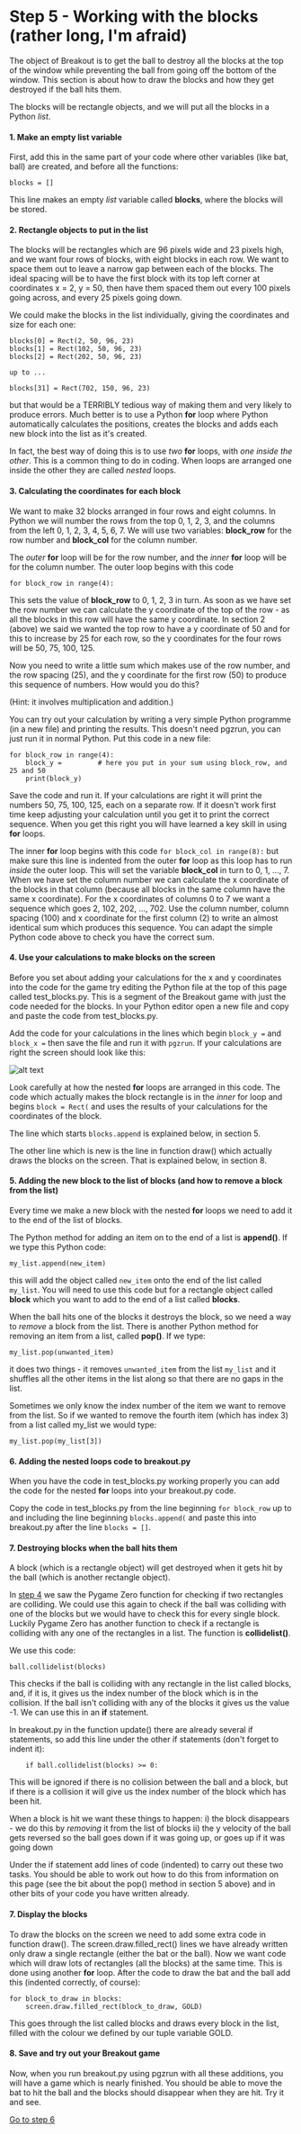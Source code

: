 # Step 5 - Working with the blocks (rather long, I'm afraid)

The object of Breakout is to get the ball to destroy all the blocks at the top of the window while preventing the ball from going off the bottom of the window. This section is about how to draw the blocks and how they get destroyed if the ball hits them.

The blocks will be rectangle objects, and we will put all the blocks in a Python *list*.

#### 1. Make an empty list variable

First, add this in the same part of your code where other variables (like bat, ball) are created, and before all the functions:

`blocks = []`

This line makes an empty *list* variable called **blocks**, where the blocks will be stored. 

#### 2. Rectangle objects to put in the list

The blocks will be rectangles which are 96 pixels wide and 23 pixels high, and we want four rows of blocks, with eight blocks in each row. We want to space them out to leave a narrow gap between each of the blocks. The ideal spacing will be to have the first block with its top left corner at coordinates x = 2, y = 50, then have them spaced them out every 100 pixels going across, and every 25 pixels going down. 

We could make the blocks in the list individually, giving the coordinates and size for each one:
```
blocks[0] = Rect(2, 50, 96, 23)
blocks[1] = Rect(102, 50, 96, 23)
blocks[2] = Rect(202, 50, 96, 23)

up to ...

blocks[31] = Rect(702, 150, 96, 23)
```
but that would be a TERRIBLY tedious way of making them and very likely to produce errors. Much better is to use a Python **for** loop where Python automatically calculates the positions, creates the blocks and adds each new block into the list as it's created.

In fact, the best way of doing this is to use *two* **for** loops, with *one inside the other*. This is a common thing to do in coding. When loops are arranged one inside the other they are called *nested* loops.

#### 3. Calculating the coordinates for each block

We want to make 32 blocks arranged in four rows and eight columns. In Python we will number the rows from the top 0, 1, 2, 3, and the columns from the left 0, 1, 2, 3, 4, 5, 6, 7. We will use two variables: **block_row** for the row number and **block_col** for the column number.

The *outer* **for** loop will be for the row number, and the *inner* **for** loop will be for the column number. The outer loop begins with this code

`for block_row in range(4):`

This sets the value of **block_row** to 0, 1, 2, 3 in turn. As soon as we have set the row number we can calculate the y coordinate of the top of the row - as all the blocks in this row will have the same y coordinate. In section 2 (above) we said we wanted the top row to have a y coordinate of 50 and for this to increase by 25 for each row, so the y coordinates for the four rows will be 50, 75, 100, 125.

Now you need to write a little sum which makes use of the row number, and the row spacing (25), and the y coordinate for the first row (50) to produce this sequence of numbers. How would you do this? 

(Hint: it involves multiplication and addition.)

You can try out your calculation by writing a very simple Python programme (in a new file) and printing the results. This doesn't need pgzrun, you can just run it in normal Python. Put this code in a new file:
```
for block_row in range(4):
    block_y =         # here you put in your sum using block_row, and 25 and 50
    print(block_y)
```
Save the code and run it. If your calculations are right it will print the numbers 50, 75, 100, 125, each on a separate row. If it doesn't work first time keep adjusting your calculation until you get it to print the correct sequence. When you get this right you will have learned a key skill in using **for** loops.

The inner **for** loop begins with this code
`
    for block_col in range(8):
`
but make sure this line is indented from the outer **for** loop as this loop has to run *inside* the outer loop. This will set the variable **block_col** in turn to 0, 1, ..., 7. When we have set the column number we can calculate the x coordinate of the blocks in that column (because all blocks in the same column have the same x coordinate). For the x coordinates of columns 0 to 7 we want a sequence which goes 2, 102, 202, ..., 702. Use the column number, column spacing (100) and x coordinate for the first column (2) to write an almost identical sum which produces this sequence.  You can adapt the simple Python code above to check you have the correct sum.

#### 4. Use your calculations to make blocks on the screen

Before you set about adding your calculations for the x and y coordinates into the code for the game try editing the Python file at the top of this page called test_blocks.py. This is a segment of the Breakout game with just the code needed for the blocks. In your Python editor open a new file and copy and paste the code from test_blocks.py.

Add the code for your calculations in the lines which begin ```block_y =``` and ```block_x =``` then save the file and run it with ```pgzrun```. If your calculations are right the screen should look like this:

![alt text](blocks_in_place.png "How the blocks should look")

Look carefully at how the nested **for** loops are arranged in this code. The code which actually makes the block rectangle is in the *inner* for loop and begins ```block = Rect(``` and uses the results of your calculations for the coordinates of the block.

The line which starts ```blocks.append``` is explained below, in section 5.

The other line which is new is the line in function draw() which actually draws the blocks on the screen. That is explained below, in section 8.

#### 5. Adding the new block to the list of blocks (and how to remove a block from the list)

Every time we make a new block with the nested **for** loops we need to add it to the end of the list of blocks.

The Python method for adding an item on to the end of a list is **append()**. If we type this Python code:
```
my_list.append(new_item)
```
this will add the object called ```new_item``` onto the end of the list called ```my_list```. You will need to use this code but for a rectangle object called **block** which you want to add to the end of a list called **blocks**.

When the ball hits one of the blocks it destroys the block, so we need a way to *remove* a block from the list. There is another Python method for removing an item from a list, called **pop()**. If we type:
```
my_list.pop(unwanted_item)
```
it does two things - it removes ```unwanted_item``` from the list ```my_list``` and it shuffles all the other items in the list along so that there are no gaps in the list. 

Sometimes we only know the index number of the item we want to remove from the list. So if we wanted to remove the fourth item (which has index 3) from a list called my_list we would type:
```
my_list.pop(my_list[3])
```

#### 6. Adding the nested loops code to breakout.py

When you have the code in test_blocks.py working properly you can add the code for the nested **for** loops into your breakout.py code.

Copy the code in test_blocks.py from the line beginning ```for block_row``` up to and including the line beginning ```blocks.append(``` and paste this into breakout.py after the line ```blocks = []```.

#### 7. Destroying blocks when the ball hits them

A block (which is a rectangle object) will get destroyed when it gets hit by the ball (which is another rectangle object).

In [step 4](../step04-bat_on_ball) we saw the Pygame Zero function for checking if two rectangles are colliding. We could use this again to check if the ball was colliding with one of the blocks but we would have to check this for every single block. Luckily Pygame Zero has another function to check if a rectangle is colliding with any one of the rectangles in a list. The function is **collidelist()**.

We use this code:

`ball.collidelist(blocks)`

This checks if the ball is colliding with any rectangle in the list called blocks, and, if it is, it gives us the index number of the block which is in the collision. If the ball isn't colliding with any of the blocks it gives us the value -1. We can use this in an **if** statement. 

In breakout.py in the function update() there are already several if statements, so add this line under the other if statements (don't forget to indent it):

`    if ball.collidelist(blocks) >= 0:`


This will be ignored if there is no collision between the ball and a block, but if there is a collision it will give us the index number of the block which has been hit.

When a block is hit we want these things to happen:
 i) the block disappears - we do this by *removing* it from the list of blocks
ii) the y velocity of the ball gets reversed so the ball goes down if it was going up, or goes up if it was going down

Under the if statement add lines of code (indented) to carry out these two tasks. You should be able to work out how to do this from information on this page (see the bit about the pop() method in section 5 above) and in other bits of your code you have written already.

#### 7. Display the blocks

To draw the blocks on the screen we need to add some extra code in function draw(). The screen.draw.filled_rect() lines we have already written only draw a single rectangle (either the bat or the ball). Now we want code which will draw lots of rectangles (all the blocks) at the same time. This is done using another **for** loop. After the code to draw the bat and the ball add this (indented correctly, of course):
```
for block_to_draw in blocks:
    screen.draw.filled_rect(block_to_draw, GOLD)
```
This goes through the list called blocks and draws every block in the list, filled with the colour we defined by our tuple variable GOLD.

#### 8. Save and try out your Breakout game

Now, when you run breakout.py using pgzrun with all these additions, you will have a game which is nearly finished. You should be able to move the bat to hit the ball and the blocks should disappear when they are hit. Try it and see.

[Go to step 6](../step06-finishing_touches)